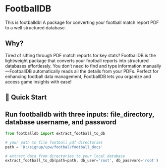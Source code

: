 # FootballDB

This is footballdb! A package for converting your football match report PDF to a well structured database.


## Why?
Tired of sifting through PDF match reports for key stats? FootballDB is the lightweight package that converts your football reports into structured databases effortlessly. You don’t need to find and type information manually—FootballDB automatically reads all the details from your PDFs. Perfect for enhancing football data management, FootballDB lets you organize and access game insights with ease!


## 🚀 Quick Start

## Run footballdb with three inputs: file_directory, database username, and password

```python
from footballdb import extract_football_to_db

# your path to file football pdf directories 
path = 'D:/signup/upw/footbal/football_docs' 

# extract data from directories to your local database
extract_football_to_db(path=path, db_user='root', db_password='root')

```